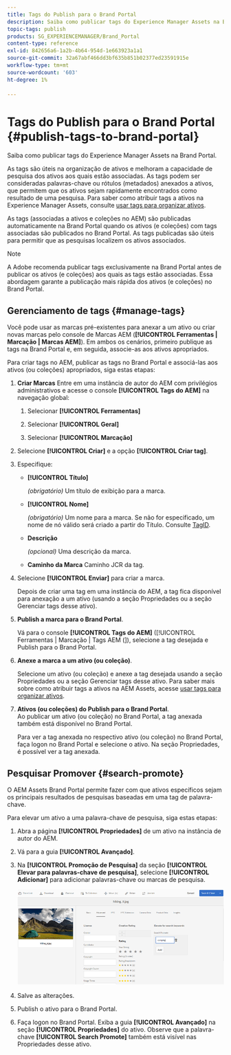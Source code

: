 ```yaml
---
title: Tags do Publish para o Brand Portal
description: Saiba como publicar tags do Experience Manager Assets na Brand Portal.
topic-tags: publish
products: SG_EXPERIENCEMANAGER/Brand_Portal
content-type: reference
exl-id: 842656a6-1a2b-4b64-954d-1e663923a1a1
source-git-commit: 32a67abf466dd3bf635b851b02377ed23591915e
workflow-type: tm+mt
source-wordcount: '603'
ht-degree: 1%

---
```


# Tags do Publish para o Brand Portal {#publish-tags-to-brand-portal}

Saiba como publicar tags do Experience Manager Assets na Brand Portal.

As tags são úteis na organização de ativos e melhoram a capacidade de pesquisa dos ativos aos quais estão associadas. As tags podem ser consideradas palavras-chave ou rótulos (metadados) anexados a ativos, que permitem que os ativos sejam rapidamente encontrados como resultado de uma pesquisa. Para saber como atribuir tags a ativos na Experience Manager Assets, consulte [usar tags para organizar ativos](https://experienceleague.adobe.com/pt-br/docs/experience-manager-65/content/assets/managing/organize-assets).

As tags (associadas a ativos e coleções no AEM) são publicadas automaticamente na Brand Portal quando os ativos (e coleções) com tags associadas são publicados no Brand Portal. As tags publicadas são úteis para permitir que as pesquisas localizem os ativos associados.

>[!NOTE]
>
>A Adobe recomenda publicar tags exclusivamente na Brand Portal antes de publicar os ativos (e coleções) aos quais as tags estão associadas. Essa abordagem garante a publicação mais rápida dos ativos (e coleções) no Brand Portal.

## Gerenciamento de tags {#manage-tags}

Você pode usar as marcas pré-existentes para anexar a um ativo ou criar novas marcas pelo console de Marcas AEM (**[!UICONTROL Ferramentas | Marcação | Marcas AEM]**). Em ambos os cenários, primeiro publique as tags na Brand Portal e, em seguida, associe-as aos ativos apropriados.

Para criar tags no AEM, publicar as tags no Brand Portal e associá-las aos ativos (ou coleções) apropriados, siga estas etapas:

1. **Criar Marcas**
Entre em uma instância de autor do AEM com privilégios administrativos e acesse o console **[!UICONTROL Tags do AEM]** na navegação global:

   1. Selecionar **[!UICONTROL Ferramentas]**

   1. Selecionar **[!UICONTROL Geral]**

   1. Selecionar **[!UICONTROL Marcação]**

1. Selecione **[!UICONTROL Criar]** e a opção **[!UICONTROL Criar tag]**.
1. Especifique:

   * **[!UICONTROL Título]**

     *(obrigatório)* Um título de exibição para a marca.
   * **[!UICONTROL Nome]**

     *(obrigatório)* Um nome para a marca. Se não for especificado, um nome de nó válido será criado a partir do Título. Consulte [TagID](https://experienceleague.adobe.com/pt-br/docs/experience-manager-65/content/implementing/developing/platform/tagging/framework).
   * **Descrição**

     *(opcional)* Uma descrição da marca.
   * **Caminho da Marca**
Caminho JCR da tag.

1. Selecione **[!UICONTROL Enviar]** para criar a marca.

   Depois de criar uma tag em uma instância do AEM, a tag fica disponível para anexação a um ativo (usando a seção Propriedades ou a seção Gerenciar tags desse ativo).

1. **Publish a marca para o Brand Portal**.

   Vá para o console **[!UICONTROL Tags do AEM]** ([!UICONTROL Ferramentas | Marcação | Tags AEM (]), selecione a tag desejada e Publish para o Brand Portal.

1. **Anexe a marca a um ativo (ou coleção)**.

   Selecione um ativo (ou coleção) e anexe a tag desejada usando a seção Propriedades ou a seção Gerenciar tags desse ativo. Para saber mais sobre como atribuir tags a ativos na AEM Assets, acesse [usar tags para organizar ativos](https://experienceleague.adobe.com/pt-br/docs/experience-manager-65/content/assets/managing/organize-assets).

1. **Ativos (ou coleções) do Publish para o Brand Portal**.\
   Ao publicar um ativo (ou coleção) no Brand Portal, a tag anexada também está disponível no Brand Portal.

   Para ver a tag anexada no respectivo ativo (ou coleção) no Brand Portal, faça logon no Brand Portal e selecione o ativo. Na seção Propriedades, é possível ver a tag anexada.

## Pesquisar Promover {#search-promote}

O AEM Assets Brand Portal permite fazer com que ativos específicos sejam os principais resultados de pesquisas baseadas em uma tag de palavra-chave.

Para elevar um ativo a uma palavra-chave de pesquisa, siga estas etapas:

1. Abra a página **[!UICONTROL Propriedades]** de um ativo na instância de autor do AEM.
1. Vá para a guia **[!UICONTROL Avançado]**.
1. Na **[!UICONTROL Promoção de Pesquisa]** da seção **[!UICONTROL Elevar para palavras-chave de pesquisa]**, selecione **[!UICONTROL Adicionar]** para adicionar palavras-chave ou marcas de pesquisa.

   ![](assets/search-promote.png)

1. Salve as alterações.
1. Publish o ativo para o Brand Portal.
1. Faça logon no Brand Portal. Exiba a guia **[!UICONTROL Avançado]** na seção **[!UICONTROL Propriedades]** do ativo.
Observe que a palavra-chave **[!UICONTROL Search Promote]** também está visível nas Propriedades desse ativo.

